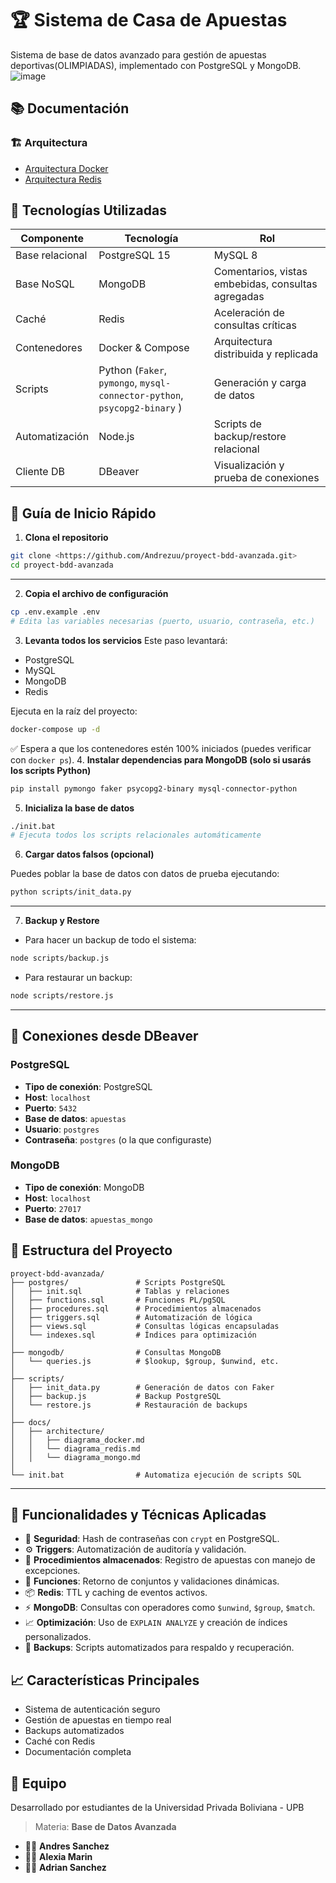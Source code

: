# 🏆 Sistema de Casa de Apuestas

Sistema de base de datos avanzado para gestión de apuestas deportivas(OLIMPIADAS), implementado con PostgreSQL y MongoDB. ![image](https://github.com/user-attachments/assets/d4c25f18-33b0-4d1b-bb92-1a9b5593ef3a)

## 📚 Documentación

### 🏗️ Arquitectura
- [Arquitectura Docker](docs/architecture/diagrama_docker.md)
- [Arquitectura Redis](docs/architecture/diagrama_redis.md)

## 🧰 Tecnologías Utilizadas

| Componente | Tecnología | Rol |
| --- | --- | --- |
| Base relacional | PostgreSQL 15 | MySQL 8 | Gestión estructurada y ACID |
| Base NoSQL | MongoDB | Comentarios, vistas embebidas, consultas agregadas |
| Caché | Redis | Aceleración de consultas críticas |
| Contenedores | Docker & Compose | Arquitectura distribuida y replicada |
| Scripts | Python (`Faker`, `pymongo`, `mysql-connector-python`, `psycopg2-binary` ) | Generación y carga de datos |
| Automatización | Node.js | Scripts de backup/restore relacional |
| Cliente DB | DBeaver | Visualización y prueba de conexiones |

## 🚀 Guía de Inicio Rápido

1. **Clona el repositorio**

```bash
git clone <https://github.com/Andrezuu/proyect-bdd-avanzada.git>
cd proyect-bdd-avanzada

```

---

2. **Copia el archivo de configuración**

```bash
cp .env.example .env
# Edita las variables necesarias (puerto, usuario, contraseña, etc.)

```

3. **Levanta todos los servicios**
Este paso levantará:

- PostgreSQL
- MySQL
- MongoDB
- Redis

Ejecuta en la raíz del proyecto:

```bash
docker-compose up -d
```

✅ Espera a que los contenedores estén 100% iniciados (puedes verificar con `docker ps`).
4. **Instalar dependencias para MongoDB (solo si usarás los scripts Python)**

```bash
pip install pymongo faker psycopg2-binary mysql-connector-python
```

5. **Inicializa la base de datos**

```bash
./init.bat
# Ejecuta todos los scripts relacionales automáticamente
```

6. **Cargar datos falsos (opcional)**

Puedes poblar la base de datos con datos de prueba ejecutando:

```bash
python scripts/init_data.py
```

---

 7. **Backup y Restore**

- Para hacer un backup de todo el sistema:

```bash
node scripts/backup.js
```

- Para restaurar un backup:

```bash
node scripts/restore.js
```

---

## 🔌 Conexiones desde DBeaver

### PostgreSQL

- **Tipo de conexión**: PostgreSQL
- **Host**: `localhost`
- **Puerto**: `5432`
- **Base de datos**: `apuestas`
- **Usuario**: `postgres`
- **Contraseña**: `postgres` (o la que configuraste)

### MongoDB

- **Tipo de conexión**: MongoDB
- **Host**: `localhost`
- **Puerto**: `27017`
- **Base de datos**: `apuestas_mongo`

## 📁 Estructura del Proyecto

```
proyect-bdd-avanzada/
├── postgres/               # Scripts PostgreSQL
│   ├── init.sql            # Tablas y relaciones
│   ├── functions.sql       # Funciones PL/pgSQL
│   ├── procedures.sql      # Procedimientos almacenados
│   ├── triggers.sql        # Automatización de lógica
│   ├── views.sql           # Consultas lógicas encapsuladas
│   └── indexes.sql         # Índices para optimización
│
├── mongodb/                # Consultas MongoDB
│   └── queries.js          # $lookup, $group, $unwind, etc.
│
├── scripts/
│   ├── init_data.py        # Generación de datos con Faker
│   ├── backup.js           # Backup PostgreSQL
│   └── restore.js          # Restauración de backups
│
├── docs/
│   ├── architecture/
│   │   ├── diagrama_docker.md
│   │   └── diagrama_redis.md
│   │   └── diagrama_mongo.md
│
└── init.bat                # Automatiza ejecución de scripts SQL

```

---

## 🧠 Funcionalidades y Técnicas Aplicadas

- 🔐 **Seguridad**: Hash de contraseñas con `crypt` en PostgreSQL.
- ⚙️ **Triggers**: Automatización de auditoría y validación.
- 🔁 **Procedimientos almacenados**: Registro de apuestas con manejo de excepciones.
- 📜 **Funciones**: Retorno de conjuntos y validaciones dinámicas.
- 📦 **Redis**: TTL y caching de eventos activos.
- ⚡ **MongoDB**: Consultas con operadores como `$unwind`, `$group`, `$match`.
- 📈 **Optimización**: Uso de `EXPLAIN ANALYZE` y creación de índices personalizados.
- 💾 **Backups**: Scripts automatizados para respaldo y recuperación.


## 📈 Características Principales

- Sistema de autenticación seguro
- Gestión de apuestas en tiempo real
- Backups automatizados
- Caché con Redis
- Documentación completa

## 👥 Equipo
Desarrollado por estudiantes de la Universidad Privada Boliviana - UPB
> 
> Materia: **Base de Datos Avanzada**
> 
- 🧑‍💻 **Andres Sanchez**
- 👩‍💻 **Alexia Marin**
- 🧑‍💻 **Adrian Sanchez**
